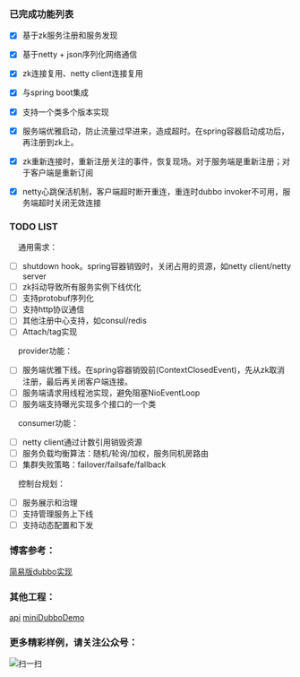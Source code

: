 ### 已完成功能列表
- [x] 基于zk服务注册和服务发现
- [x] 基于netty + json序列化网络通信
- [x] zk连接复用、netty client连接复用
- [x] 与spring boot集成
- [x] 支持一个类多个版本实现
- [x] 服务端优雅启动，防止流量过早进来，造成超时。在spring容器启动成功后，再注册到zk上。
- [x] zk重新连接时，重新注册关注的事件，恢复现场。对于服务端是重新注册；对于客户端是重新订阅
- [x] netty心跳保活机制，客户端超时断开重连，重连时dubbo invoker不可用，服务端超时关闭无效连接


### TODO LIST
&nbsp;&nbsp;&nbsp;&nbsp;通用需求：
- [ ] shutdown hook。spring容器销毁时，关闭占用的资源，如netty client/netty server
- [ ] zk抖动导致所有服务实例下线优化
- [ ] 支持protobuf序列化
- [ ] 支持http协议通信
- [ ] 其他注册中心支持，如consul/redis
- [ ] Attach/tag实现

&nbsp;&nbsp;&nbsp;&nbsp;provider功能：
- [ ] 服务端优雅下线。在spring容器销毁前(ContextClosedEvent)，先从zk取消注册，最后再关闭客户端连接。
- [ ] 服务端请求用线程池实现，避免阻塞NioEventLoop
- [ ] 服务端支持曝光实现多个接口的一个类

&nbsp;&nbsp;&nbsp;&nbsp;consumer功能：
- [ ] netty client通过计数引用销毁资源
- [ ] 服务负载均衡算法：随机/轮询/加权，服务同机房路由
- [ ] 集群失败策略：failover/failsafe/fallback

&nbsp;&nbsp;&nbsp;&nbsp;控制台规划：
- [ ] 服务展示和治理
- [ ] 支持管理服务上下线
- [ ] 支持动态配置和下发

### 博客参考：
[简易版dubbo实现](https://blog.csdn.net/ac_dao_di/article/details/121445493)

### 其他工程：
[api](https://github.com/jessin20161124/api)
[miniDubboDemo](https://github.com/jessin20161124/miniDubboDemo)

### 更多精彩样例，请关注公众号：
![扫一扫](https://img-blog.csdnimg.cn/e021faa547534e0080356b65d995b6f8.png?x-oss-process=image/watermark,type_ZHJvaWRzYW5zZmFsbGJhY2s,shadow_50,text_Q1NETiBAYWNfZGFvX2Rp,size_20,color_FFFFFF,t_70,g_se,x_16#pic_center)


